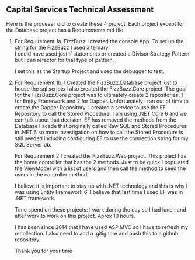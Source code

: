 ## Capital Services Technical Assessment

Here is the process I did to create these 4 project.
Each project except for the Database project has a Requirements.md file

1.  For Requirement 1a.  FizzBuzz I created the console App.
	To set up the string for the FizzBuzz I used a ternary.  
	I could have used just if statements or created a Divisor Strategy Pattern
	but I can refactor for that type of pattern.

	I set this as the Startup Project and used the debugger to test.

2.  For Requirement 1b, I Created the FizzBuzz.Database project just to house the sql scripts
	I also created the FizzBuzz.Core project.  The goal for the FizzBuzz.Core project was to ultimately create 
	2 repositories, 1 for Entity Framework and 2 for Dapper.  Unfortunately I ran out of time to 
	create the Dapper Repository.
	I created a service to use the EF Repository to call the Stored Procedure.  I am using 
	.NET Core 6 and we can talk about that decision.  EF has removed the methods from the 
	Database Facade that originally called Raw SQL and Stored Procedures in .NET 6 so more 
	investigation on how to call the Stored Procedure is still needed including configuring EF
	to use the connection string for my SQL Server db.


	For Requirement 2 I created the FizzBuzz.Web project.  This project has the home controller
	that has the 2 methods.  Just to be quick I populated the ViewModel with a list of users
	and then call the method to seed the users in the controller method.

	I believe it is important to stay up with .NET technology and this is why I was using
	Entity Framework 6.  I believe that last time I used EF was in .NET framework.

	Time spend on these projects:  I work during the day so I had lunch and after work to work
	on this project.  Aprox 10 hours.

	I has been since 2014 that I have used ASP.MVC so I have to refresh my recollection.
	I also need to add a .gitignore and push this to a github repository.

	Thank you for your time

